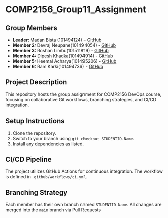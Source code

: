 # COMP2156_Group11_Assignment

## Group Members
- **Leader:** Madan Bista (101494124) - [GitHub](https://github.com/Madan1016)
- **Member 2:** Devraj Neupane(101494054) - [GitHub](https://github.com/Devraj0425)
- **Member 3:** Roshan Limbu(101511819) - [GitHub](https://github.com/Limbu934)
- **Member 4:** Dipesh Khadka(101494914) - [GitHub](https://github.com/DeepEsh2025)
- **Member 5:** Heemal Acharya(101495206) - [GitHub](https://github.com/heemal123456)
- **Member 6:** Ram Karki(101494736) - [GitHub](https://github.com/RamKarki99)


## Project Description
This repository hosts the group assignment for COMP2156 DevOps course, focusing on collaborative Git workflows, branching strategies, and CI/CD integration.

## Setup Instructions
1. Clone the repository.
2. Switch to your branch using `git checkout STUDENTID-Name`.
3. Install any dependencies as listed.

## CI/CD Pipeline
The project utilizes GitHub Actions for continuous integration. The workflow is defined
in `.github/workflows/ci.yml`.

## Branching Strategy
Each member has their own branch named `STUDENTID-Name`. All changes are
merged into the `main` branch via Pull Requests
